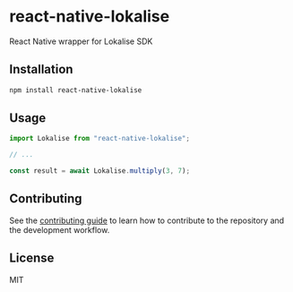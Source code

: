 # react-native-lokalise

React Native wrapper for Lokalise SDK

## Installation

```sh
npm install react-native-lokalise
```

## Usage

```js
import Lokalise from "react-native-lokalise";

// ...

const result = await Lokalise.multiply(3, 7);
```

## Contributing

See the [contributing guide](CONTRIBUTING.md) to learn how to contribute to the repository and the development workflow.

## License

MIT
